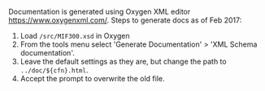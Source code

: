 Documentation is generated using Oxygen XML editor https://www.oxygenxml.com/. Steps to generate docs as of Feb 2017: 

1. Load `/src/MIF300.xsd` in Oxygen
2. From the tools menu select 'Generate Documentation' > 'XML Schema documentation'.
3. Leave the default settings as they are, but change the path to `../doc/${cfn}.html`.
4. Accept the prompt to overwrite the old file. 

